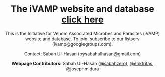 <header>

  <h1>The iVAMP website and database <a href="https://ivamp-consortium.github.io/" target="_blank">click here</a></h1>

  <article>
    <p>
    This is the Initiative for Venom Associated Microbes and Parasites (iVAMP) website and database. To join, subscribe to our listserv (ivamp@googlegroups.com).
    </p>
  </article>

  <article>
    <p>Contact: Sabah Ul-Hasan (bysabahulhasan@gmail.com)</p>
  </article>
  
  <p><strong>Webpage Contributors:</strong> Sabah Ul-Hasan (<a href="https://github.com/sabahzero" target="_blank">@sabahzero</a>), <a href="https://github.com/erikfritas" target="_blank">@erikfritas</a>, @josephmidura </p>

</header>
